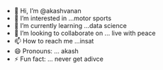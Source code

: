 - 👋 Hi, I’m @akashvanan
- 👀 I’m interested in ...motor sports
- 🌱 I’m currently learning ...data science
- 💞️ I’m looking to collaborate on ... live with peace
- 📫 How to reach me ...insat
- 😄 Pronouns: ... akash
- ⚡ Fun fact: ... never get adivce

<!---
akashvanan/akashvanan is a ✨ special ✨ repository because its `README.md` (this file) appears on your GitHub profile.
You can click the Preview link to take a look at your changes.
--->

